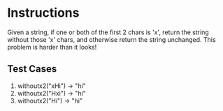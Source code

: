 # Instructions  

Given a string, if one or both of the first 2 chars is 'x', return the string without those 'x' chars, and otherwise return the string unchanged.  This problem is harder than it looks!

  ## Test Cases
  1. withoutx2("xHi") -> "hi"
  2. withoutx2("Hxi") -> "hi"
  3. withoutx2("Hi") -> "hi"


  